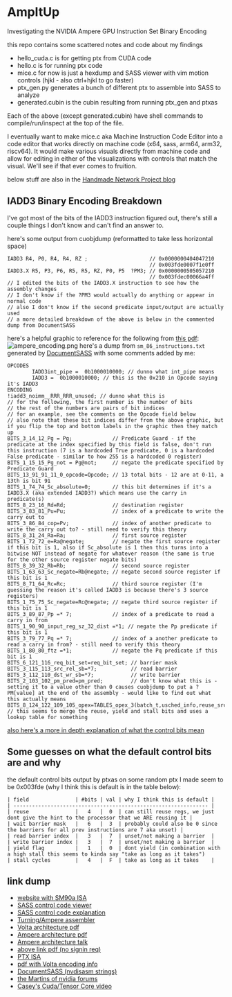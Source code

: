 # AmpItUp
Investigating the NVIDIA Ampere GPU Instruction Set Binary Encoding

this repo contains some scattered notes and code about my findings
- hello_cuda.c is for getting ptx from CUDA code
- hello.c is for running ptx code
- mice.c for now is just a hexdump and SASS viewer with vim motion controls (hjkl - also ctrl+hjkl to go faster)
- ptx_gen.py generates a bunch of different ptx to assemble into SASS to analyze
- generated.cubin is the cubin resulting from running ptx_gen and ptxas

Each of the above (except generated.cubin) have shell commands to compile/run/inspect at the top of the file.

I eventually want to make mice.c aka Machine Instruction Code Editor into a code editor that works directly on machine code (x64, sass, arm64, arm32, riscv64).
It would make various visuals directly from machine code and allow for editing in either of the visualizations with controls that match the visual.
We'll see if that ever comes to fruition.

below stuff are also in the [Handmade Network Project blog](https://handmade.network/p/691/ampitup/blog)

## IADD3 Binary Encoding Breakdown

I've got most of the bits of the IADD3 instruction figured out, there's still a couple things I don't know and can't find an answer to.

here's some output from cuobjdump (reformatted to take less horizontal space)
```
IADD3 R4, P0, R4, R4, RZ ;                    // 0x0000000404047210
                                              // 0x003fde0007f1e0ff
IADD3.X R5, P3, P6, R5, R5, RZ, P0, P5  ?PM3; // 0x0000000505057210
                                              // 0x003fdec00066a4ff
// I edited the bits of the IADD3.X instruction to see how the assembly changes
// I don't know if the ?PM3 would actually do anything or appear in normal code
// also I don't know if the second predicate input/output are actually used
// a more detailed breakdown of the above is below in the commented dump from DocumentSASS
```

here's a helpful graphic to reference for the following from [this pdf](https://www.cse.ust.hk/~weiwa/papers/yan-ppopp20.pdf): ![ampere_encoding.png](https://assets.media.handmade.network/2ab8efba-002f-44f4-a552-cabb0cab6a8a/ampere_encoding.png)
here's a dump from `sm_86_instructions.txt` generated by [DocumentSASS](https://github.com/0xD0GF00D/DocumentSASS?tab=readme-ov-file#how-to-run) with some comments added by me:
```
OPCODES
        IADD3int_pipe =  0b1000010000; // dunno what int_pipe means
        IADD3 =  0b1000010000; // this is the 0x210 in Opcode saying it's IADD3
ENCODING
!iadd3_noimm__RRR_RRR_unused; // dunno what this is
// for the following, the first number is the number of bits
// the rest of the numbers are pairs of bit indices
// for an example, see the comments on the Opcode field below
// also note that these bit indices differ from the above graphic, but if you flip the top and bottom labels in the graphic then they match up
BITS_3_14_12_Pg = Pg;             // Predicate Guard - if the predicate at the index specified by this field is false, don't run this instruction (7 is a hardcoded True predicate, 0 is a hardcoded False predicate - similar to how 255 is a hardcoded 0 register)
BITS_1_15_15_Pg_not = Pg@not;     // negate the predicate specified by Predicate Guard
BITS_13_91_91_11_0_opcode=Opcode; // 13 total bits - 12 are at 0-11, a 13th is bit 91
BITS_1_74_74_Sc_absolute=0;       // this bit determines if it's a IADD3.X (aka extended IADD3?) which means use the carry in predicate(s)
BITS_8_23_16_Rd=Rd;               // destination register
BITS_3_83_81_Pu=Pu;               // index of a predicate to write the carry out to
BITS_3_86_84_cop=Pv;              // index of another predicate to write the carry out to? - still need to verify this theory
BITS_8_31_24_Ra=Ra;               // first source register
BITS_1_72_72_e=Ra@negate;         // negate the first source register if this bit is 1, also if Sc_absolute is 1 then this turns into a bitwise NOT instead of negate for whatever reason (the same is true for the other source register negate bits)
BITS_8_39_32_Rb=Rb;               // second source register
BITS_1_63_63_Sc_negate=Rb@negate; // negate second source register if this bit is 1
BITS_8_71_64_Rc=Rc;               // third source register (I'm guessing the reason it's called IADD3 is because there's 3 source registers)
BITS_1_75_75_Sc_negate=Rc@negate; // negate third source register if this bit is 1
BITS_3_89_87_Pp =* 7;             // index of a predicate to read a carry in from
BITS_1_90_90_input_reg_sz_32_dist =*1; // negate the Pp predicate if this bit is 1
BITS_3_79_77_Pq =* 7;             // index of a another predicate to read a carry in from? - still need to verify this theory
BITS_1_80_80_ftz =*1;             // negate the Pq predicate if this bit is 1
BITS_6_121_116_req_bit_set=req_bit_set; // barrier mask
BITS_3_115_113_src_rel_sb=*7;           // read barrier
BITS_3_112_110_dst_wr_sb=*7;            // write barrier
BITS_2_103_102_pm_pred=pm_pred;         // don't know what this is - setting it to a value other than 0 causes cuobjdump to put a ?PM[value] at the end of the assembly - would like to find out what this actually means
BITS_8_124_122_109_105_opex=TABLES_opex_3(batch_t,usched_info,reuse_src_a,reuse_src_b,reuse_src_c); // this seems to merge the reuse, yield and stall bits and uses a lookup table for something
```
[also here's a more in depth explanation of what the control bits mean]( https://github.com/NervanaSystems/maxas/wiki/Control-Codes )



## Some guesses on what the default control bits are and why

the default control bits output by ptxas on some random ptx I made seem to be 0x003fde (why I think this is default is in the table below):

```
| field               | #bits | val | why I think this is default |
| --------------------------------------------------------------- |
| reuse               |   4   |  0  | can still reuse regs, we just dont give the hint to the processor that we ARE reusing it |
| wait barrier mask   |   6   |  3  | probably could also be 0 since the barriers for all prev instructions are 7 aka unset) |
| read barrier index  |   3   |  7  | unset/not making a barrier  |
| write barrier index |   3   |  7  | unset/not making a barrier  |
| yield flag          |   1   |  0  | dont yield (in combination with a high stall this seems to kinda say "take as long as it takes")
| stall cycles        |   4   |  F  | take as long as it takes    |
```


## link dump
- [website with SM90a ISA         ]( https://kuterdinel.com/nv_isa/ )
- [SASS control code viewer       ]( https://kuterdinel.com/nvidia-sass-control-code-viewer.html )
- [SASS control code explanation  ]( https://github.com/NervanaSystems/maxas/wiki/Control-Codes )
- [Turning/Ampere assembler       ]( https://github.com/daadaada/turingas/tree/master )
- [Volta architecture pdf         ]( https://arxiv.org/pdf/1804.06826 )
- [Ampere architecture pdf        ]( https://arxiv.org/pdf/2208.11174 )
- [Ampere architecture talk       ]( https://www.nvidia.com/en-us/on-demand/session/gtcspring21-s33322/ )
- [above link pdf (no signin req) ]( https://cfvod.kaltura.com/api_v3/index.php/service/attachment_attachmentAsset/action/serve/attachmentAssetId/1_ezjj6bp9/ks/djJ8MjkzNTc3MXzsRYu5cyOvZOPrEK0zuiSWMgkhZRcJ8ZojnzQVpbbToju32ezHgp_cvJof00nEyQtYn_RtY3cHjAEAorx2_fKdnalKRg112fj0a6jK53tZhB-Gn1VtTpt7sPj-iRSoSUNDjcpWwaaRrodrgfxAR2dUOT9gmEUFvq0Hx2ECrYhFCT6vwGmRMvN4nUjWX2OBp74EkAxM8worwHEaqsQCi-zl )
- [PTX ISA                        ]( https://docs.nvidia.com/cuda/parallel-thread-execution/ )
- [pdf with Volta encoding info   ]( https://www.cse.ust.hk/~weiwa/papers/yan-ppopp20.pdf )
- [DocumentSASS (nvdisasm strings)]( https://github.com/0xD0GF00D/DocumentSASS )
- [the Martins of nvidia forums   ]( https://forums.developer.nvidia.com/u/njuffa/summary )
- [Casey's Cuda/Tensor Core video ]( https://www.youtube.com/watch?v=uBtuMsAY7J8 )

